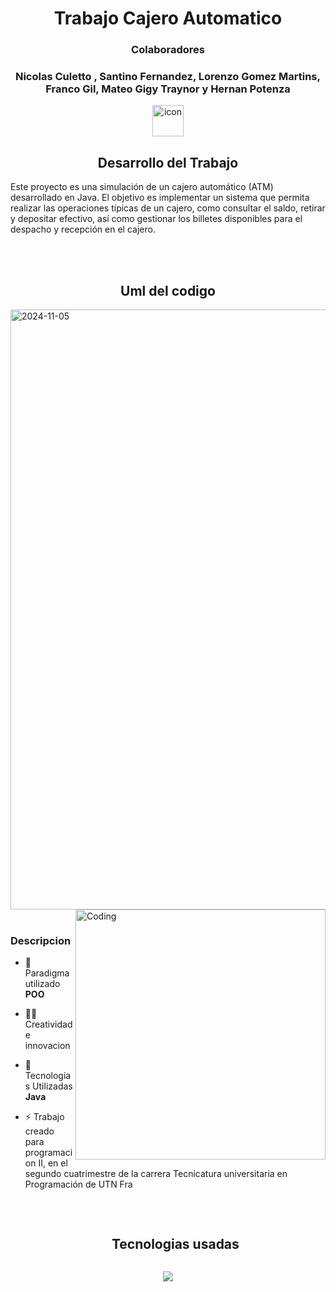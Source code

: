 
<h1 align="center">Trabajo Cajero Automatico</h1>
<h3 align="center">Colaboradores</h3>
<h3 align="center">Nicolas Culetto , Santino Fernandez, Lorenzo Gomez Martins, Franco Gil, Mateo Gigy Traynor y Hernan Potenza</h3>


<div align="center">
  <img src="https://techstack-generator.vercel.app/java-icon.svg" alt="icon" width="50" height="50" />
</div>


<h2 align="center">Desarrollo del Trabajo</h2>
    <p>
      Este proyecto es una simulación de un cajero automático (ATM) desarrollado en Java. El objetivo es implementar un sistema que permita realizar las operaciones típicas de un cajero, como consultar el saldo, retirar y depositar efectivo, así como gestionar los billetes disponibles para el despacho y recepción en el cajero. </p>
    <br><br>

    
<h2 align="center"> Uml del codigo </h2>


<img width="960" alt="2024-11-05" src="https://cdn.discordapp.com/attachments/1277708424158904460/1304426919508312095/Captura_de_pantalla_2024-11-08_094626.png?ex=672f59bc&is=672e083c&hm=cfbd9339712407b9b8e3d4bd1ca6f7b81b0124f4eaaae69b31dfb0560c038f44&">




<img align="right" alt="Coding" width="400" src="https://user-images.githubusercontent.com/74038190/229223263-cf2e4b07-2615-4f87-9c38-e37600f8381a.gif">
<br><br>

<h3>Descripcion</h3>

- 🔭 Paradigma utilizado **POO**

- 👨‍💻 Creatividad e innovacion

- 💬 Tecnologias Utilizadas **Java**

- ⚡ Trabajo creado para programacion II, en el segundo cuatrimestre de la carrera Tecnicatura universitaria en Programación de UTN Fra 
<br>


 <ul align="center">
<div id="tecnologias-usadas">
    <h2 style="display: inline-block">Tecnologias usadas</h2></summary>
  </ul>
</div>

<p align="center">
  <a href="https://skillicons.dev">
    <img src="https://skillicons.dev/icons?i=git,discord,github,java" />
  </a>
</p>
